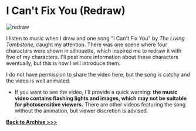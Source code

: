 # I Can't Fix You (Redraw)


<img src="https://raw.githubusercontent.com/arrowarchive/The-Arrowarchive/master/docs/images/cantfixyou.png" alt="redraw"
     onContextMenu="return false;">
     
I listen to music when I draw and one song "I Can't Fix You" by *The Living Tombstone*, caught my attention. There was one scene where four characters were shown in silhouette, which inspired me to redraw it with five of my characters. I'll post more information about these characters eventually, but this is how I will introduce them. 

I do not have permission to share the video here, but the song is catchy and the video is well animated. 

* If you want to see the video, I'll provide a quick warning: **the music video contains flashing lights and images, which may not be suitable for photosensitive viewers.** There are other videos featuring the song without the animation, but viewer discretion is advised.

**[Back to Archive >>>](https://arrowarchive.github.io/The-Arrowarchive/gallery)**


